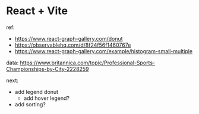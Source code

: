 # React + Vite

ref:
- https://www.react-graph-gallery.com/donut
- https://observablehq.com/d/8f24f56f1460767e
- https://www.react-graph-gallery.com/example/histogram-small-multiple

data: https://www.britannica.com/topic/Professional-Sports-Championships-by-City-2228259

next: 
- add legend donut
  - add hover legend?
- add sorting?